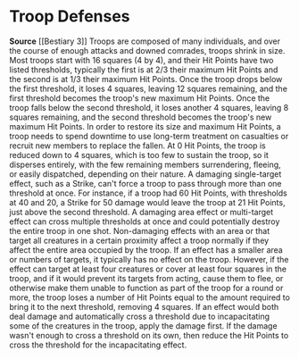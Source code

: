 ﻿---
actions: null
id: '44'
name: Troop Defenses
rarity: Common
source: '[[DATABASE/source/Bestiary 3|Bestiary 3]]'
trait: null
type: Creature Ability

---
# Troop Defenses

**Source** [[Bestiary 3]]
Troops are composed of many individuals, and over the course of enough attacks and downed comrades, troops shrink in size. Most troops start with 16 squares (4 by 4), and their Hit Points have two listed thresholds, typically the first is at 2/3 their maximum Hit Points and the second is at 1/3 their maximum Hit Points. Once the troop drops below the first threshold, it loses 4 squares, leaving 12 squares remaining, and the first threshold becomes the troop's new maximum Hit Points. Once the troop falls below the second threshold, it loses another 4 squares, leaving 8 squares remaining, and the second threshold becomes the troop's new maximum Hit Points. In order to restore its size and maximum Hit Points, a troop needs to spend downtime to use long-term treatment on casualties or recruit new members to replace the fallen. At 0 Hit Points, the troop is reduced down to 4 squares, which is too few to sustain the troop, so it disperses entirely, with the few remaining members surrendering, fleeing, or easily dispatched, depending on their nature.
 A damaging single-target effect, such as a Strike, can't force a troop to pass through more than one threshold at once. For instance, if a troop had 60 Hit Points, with thresholds at 40 and 20, a Strike for 50 damage would leave the troop at 21 Hit Points, just above the second threshold. A damaging area effect or multi-target effect can cross multiple thresholds at once and could potentially destroy the entire troop in one shot.
 Non-damaging effects with an area or that target all creatures in a certain proximity affect a troop normally if they affect the entire area occupied by the troop. If an effect has a smaller area or numbers of targets, it typically has no effect on the troop. However, if the effect can target at least four creatures or cover at least four squares in the troop, and if it would prevent its targets from acting, cause them to flee, or otherwise make them unable to function as part of the troop for a round or more, the troop loses a number of Hit Points equal to the amount required to bring it to the next threshold, removing 4 squares. If an effect would both deal damage and automatically cross a threshold due to incapacitating some of the creatures in the troop, apply the damage first. If the damage wasn't enough to cross a threshold on its own, then reduce the Hit Points to cross the threshold for the incapacitating effect.